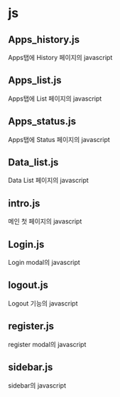 # js

## Apps_history.js

Apps탭에 History 페이지의 javascript

## Apps_list.js

Apps탭에 List 페이지의 javascript

## Apps_status.js

Apps탭에 Status 페이지의 javascript

## Data_list.js

Data List 페이지의 javascript

## intro.js

메인 첫 페이지의 javascript

## Login.js

Login modal의 javascript

## logout.js

Logout 기능의 javascript

## register.js

register modal의 javascript

## sidebar.js

sidebar의 javascript